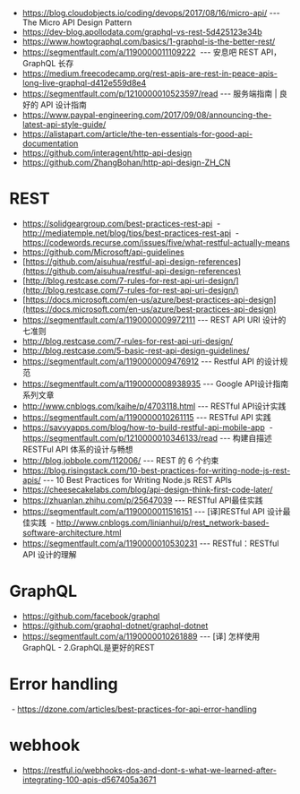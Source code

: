 * https://blog.cloudobjects.io/coding/devops/2017/08/16/micro-api/ --- The Micro API Design Pattern
* https://dev-blog.apollodata.com/graphql-vs-rest-5d425123e34b
* https://www.howtographql.com/basics/1-graphql-is-the-better-rest/
* https://segmentfault.com/a/1190000011109222  --- 安息吧 REST API，GraphQL 长存
* https://medium.freecodecamp.org/rest-apis-are-rest-in-peace-apis-long-live-graphql-d412e559d8e4
* https://segmentfault.com/p/1210000010523597/read --- 服务端指南 | 良好的 API 设计指南
* https://www.paypal-engineering.com/2017/09/08/announcing-the-latest-api-style-guide/
* https://alistapart.com/article/the-ten-essentials-for-good-api-documentation
* https://github.com/interagent/http-api-design
* https://github.com/ZhangBohan/http-api-design-ZH_CN

# REST
  - https://solidgeargroup.com/best-practices-rest-api
  - http://mediatemple.net/blog/tips/best-practices-rest-api
  - https://codewords.recurse.com/issues/five/what-restful-actually-means
  - https://github.com/Microsoft/api-guidelines
  - [https://github.com/aisuhua/restful-api-design-references](https://github.com/aisuhua/restful-api-design-references)
  - [http://blog.restcase.com/7-rules-for-rest-api-uri-design/](http://blog.restcase.com/7-rules-for-rest-api-uri-design/)
  - [https://docs.microsoft.com/en-us/azure/best-practices-api-design](https://docs.microsoft.com/en-us/azure/best-practices-api-design)
  - https://segmentfault.com/a/1190000009972111 --- REST API URI 设计的七准则 
  - http://blog.restcase.com/7-rules-for-rest-api-uri-design/
  - http://blog.restcase.com/5-basic-rest-api-design-guidelines/
  - https://segmentfault.com/a/1190000009476912 --- Restful API 的设计规范
  - https://segmentfault.com/a/1190000008938935 --- Google API设计指南系列文章
  - http://www.cnblogs.com/kaihe/p/4703118.html --- RESTful API设计实践 
  - https://segmentfault.com/a/1190000010261115 --- RESTful API 实践 
  - https://savvyapps.com/blog/how-to-build-restful-api-mobile-app
  - https://segmentfault.com/p/1210000010346133/read --- 构建自描述 RESTFul API 体系的设计与畅想
  - http://blog.jobbole.com/112006/ --- REST 的 6 个约束
  - https://blog.risingstack.com/10-best-practices-for-writing-node-js-rest-apis/ --- 10 Best Practices for Writing Node.js REST APIs
  - https://cheesecakelabs.com/blog/api-design-think-first-code-later/ 
  - https://zhuanlan.zhihu.com/p/25647039 --- RESTful API最佳实践
  - https://segmentfault.com/a/1190000011516151 --- [译]RESTful API 设计最佳实践
  - http://www.cnblogs.com/linianhui/p/rest_network-based-software-architecture.html 
  - https://segmentfault.com/a/1190000010530231  --- RESTful：RESTful API 设计的理解

# GraphQL
  - https://github.com/facebook/graphql
  - https://github.com/graphql-dotnet/graphql-dotnet
  - https://segmentfault.com/a/1190000010261889 --- [译] 怎样使用GraphQL - 2.GraphQL是更好的REST 

# Error handling
  - https://dzone.com/articles/best-practices-for-api-error-handling

# webhook
  - https://restful.io/webhooks-dos-and-dont-s-what-we-learned-after-integrating-100-apis-d567405a3671
